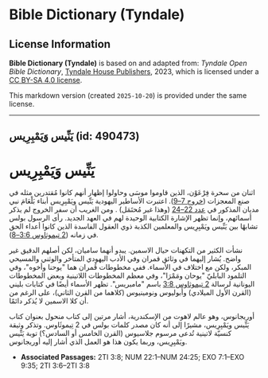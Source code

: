 # Bible Dictionary (Tyndale)

## License Information

**Bible Dictionary (Tyndale)** is based on and adapted from: _Tyndale Open Bible Dictionary_, [Tyndale House Publishers](https://tyndaleopenresources.com/), 2023, which is licensed under a [CC BY-SA 4.0 license](https://creativecommons.org/licenses/by-sa/4.0/legalcode.en).

This markdown version (created `2025-10-20`) is provided under the same license.



--------------------------------

## يَنِّيس وَيَمْبِرِيس (id: 490473)

يَنِّيس وَيَمْبِرِيس
====================

اثنان من سحرة فِرْعَوْن، الذين قاوموا موسَى وحاولوا إظهار أنهم كانوا مُقتدرين مثله في صنع المعجزات ([خروج 7–9](https://ref.ly/Exod7:1-Exod9:35)). اعتبرت الأساطير اليهودية يَنِّيس ويَمْبِرِيس أبناء بَلْعَامَ نبي مديان المذكور في [عدد 22–24](https://ref.ly/Num22:1-Num24:25) (وهذا غير مُحتَمَل) . ومن الغريب أن سفر الخروج لم يذكر أسمائهم، وإنما تظهر الإشارة الكتابية الوحيدة لهم في العهد الجديد. رأى الرسول بولس تشابهًا بين يَنِّيس ويَمْبِرِيس والمعلمين الكذبة ذوي العقول الفاسدة الذين كانوا أعداء الحق في زمانه ([2 تيموثاوس 3:6–8](https://ref.ly/2Tim3:6-2Tim3:8)).

نشأت الكثير من التكهنات حيال الاسمين. يبدو أنهما ساميان، لكن أصلهم الدقيق غير واضح. يُشار إليهما في وثائق قمران وفي الأدب اليهودي المتأخر والوثني والمسيحي المبكر، ولكن مع اختلاف في الأسماء. ففي مخطوطات قُمران هما "يوحنا وأخوه"، وفي التلمود البابليّ "يوحان ومَمْرَا"، وفي معظم المخطوطات اللاتينية وبعض المخطوطات اليونانية لرسالة [2 تيموثاوس 3:8](https://ref.ly/2Tim3:8) باسم "مامبريس". تظهر الأسماء أيضًا في كتابات بليني (القرن الأول الميلادي) وأبوليوس ونومينيوس (كلاهما من القرن الثاني)، على الرغم من أن كلا الاسمين لا يُذكر دائمًا.

أوريجانوس، وهو عالم لاهوت من الإسكندرية، أشار مرتين إلى كتاب منحول بعنوان كتاب يَنِّيس ويَمْبِرِيس، مشيرًا إلى أنه كان مصدر كلمات بولس في 2 تِيموثَاوس. وتذكر وثيقة كنسيّة لاتينية تُدعى مرسوم جلاسيوس (القرن الخامس أو السادس؟) توبة يَنِّيس ويَمْبِرِيس، وربما يكون هذا هو العمل الذي أشار إليه أوريجانوس.

* **Associated Passages:** 2TI 3:8; NUM 22:1–NUM 24:25; EXO 7:1–EXO 9:35; 2TI 3:6–2TI 3:8

